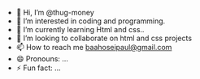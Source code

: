 - 👋 Hi, I’m @thug-money
- 👀 I’m interested in coding and programming.
- 🌱 I’m currently learning Html and css..
- 💞️ I’m looking to collaborate on html and css projects
- 📫 How to reach me baahoseipaul@gmail.com 
- 😄 Pronouns: ...
- ⚡ Fun fact: ...

<!---
thug-money/thug-money is a ✨ special ✨ repository because its `README.md` (this file) appears on your GitHub profile.
You can click the Preview link to take a look at your changes.
--->
